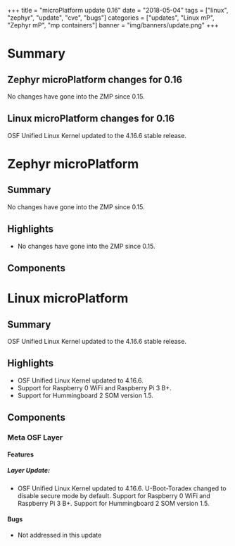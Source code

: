 +++
title = "microPlatform update 0.16"
date = "2018-05-04"
tags = ["linux", "zephyr", "update", "cve", "bugs"]
categories = ["updates", "Linux mP", "Zephyr mP", "mp containers"]
banner = "img/banners/update.png"
+++

# Summary

## Zephyr microPlatform changes for 0.16

No changes have gone into the ZMP since 0.15.

## Linux microPlatform changes for 0.16

OSF Unified Linux Kernel updated to the 4.16.6 stable release.

<!--more-->
# Zephyr microPlatform

## Summary

No changes have gone into the ZMP since 0.15.
## Highlights

- No changes have gone into the ZMP since 0.15.

## Components


# Linux microPlatform

## Summary

OSF Unified Linux Kernel updated to the 4.16.6 stable release.

## Highlights

- OSF Unified Linux Kernel updated to 4.16.6.
- Support for Raspberry 0 WiFi and Raspberry Pi 3 B+.
- Support for Hummingboard 2 SOM version 1.5.

## Components


### Meta OSF Layer


#### Features

##### Layer Update:
- OSF Unified Linux Kernel updated to 4.16.6.
U-Boot-Toradex changed to disable secure mode by default.
Support for Raspberry 0 WiFi and Raspberry Pi 3 B+.
Support for Hummingboard 2 SOM version 1.5.


#### Bugs
- Not addressed in this update
